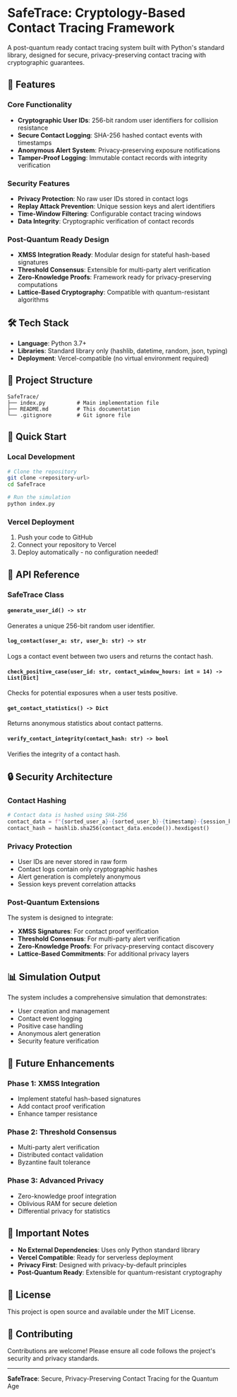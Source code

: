 # SafeTrace: Cryptology-Based Contact Tracing Framework

A post-quantum ready contact tracing system built with Python's standard library, designed for secure, privacy-preserving contact tracing with cryptographic guarantees.

## 🚀 Features

### Core Functionality
- **Cryptographic User IDs**: 256-bit random user identifiers for collision resistance
- **Secure Contact Logging**: SHA-256 hashed contact events with timestamps
- **Anonymous Alert System**: Privacy-preserving exposure notifications
- **Tamper-Proof Logging**: Immutable contact records with integrity verification

### Security Features
- **Privacy Protection**: No raw user IDs stored in contact logs
- **Replay Attack Prevention**: Unique session keys and alert identifiers
- **Time-Window Filtering**: Configurable contact tracing windows
- **Data Integrity**: Cryptographic verification of contact records

### Post-Quantum Ready Design
- **XMSS Integration Ready**: Modular design for stateful hash-based signatures
- **Threshold Consensus**: Extensible for multi-party alert verification
- **Zero-Knowledge Proofs**: Framework ready for privacy-preserving computations
- **Lattice-Based Cryptography**: Compatible with quantum-resistant algorithms

## 🛠 Tech Stack

- **Language**: Python 3.7+
- **Libraries**: Standard library only (hashlib, datetime, random, json, typing)
- **Deployment**: Vercel-compatible (no virtual environment required)

## 📁 Project Structure

```
SafeTrace/
├── index.py          # Main implementation file
├── README.md         # This documentation
└── .gitignore        # Git ignore file
```

## 🚀 Quick Start

### Local Development
```bash
# Clone the repository
git clone <repository-url>
cd SafeTrace

# Run the simulation
python index.py
```

### Vercel Deployment
1. Push your code to GitHub
2. Connect your repository to Vercel
3. Deploy automatically - no configuration needed!

## 🔧 API Reference

### SafeTrace Class

#### `generate_user_id() -> str`
Generates a unique 256-bit random user identifier.

#### `log_contact(user_a: str, user_b: str) -> str`
Logs a contact event between two users and returns the contact hash.

#### `check_positive_case(user_id: str, contact_window_hours: int = 14) -> List[Dict]`
Checks for potential exposures when a user tests positive.

#### `get_contact_statistics() -> Dict`
Returns anonymous statistics about contact patterns.

#### `verify_contact_integrity(contact_hash: str) -> bool`
Verifies the integrity of a contact hash.

## 🔒 Security Architecture

### Contact Hashing
```python
# Contact data is hashed using SHA-256
contact_data = f"{sorted_user_a}-{sorted_user_b}-{timestamp}-{session_key}"
contact_hash = hashlib.sha256(contact_data.encode()).hexdigest()
```

### Privacy Protection
- User IDs are never stored in raw form
- Contact logs contain only cryptographic hashes
- Alert generation is completely anonymous
- Session keys prevent correlation attacks

### Post-Quantum Extensions
The system is designed to integrate:
- **XMSS Signatures**: For contact proof verification
- **Threshold Consensus**: For multi-party alert verification
- **Zero-Knowledge Proofs**: For privacy-preserving contact discovery
- **Lattice-Based Commitments**: For additional privacy layers

## 📊 Simulation Output

The system includes a comprehensive simulation that demonstrates:
- User creation and management
- Contact event logging
- Positive case handling
- Anonymous alert generation
- Security feature verification

## 🔮 Future Enhancements

### Phase 1: XMSS Integration
- Implement stateful hash-based signatures
- Add contact proof verification
- Enhance tamper resistance

### Phase 2: Threshold Consensus
- Multi-party alert verification
- Distributed contact validation
- Byzantine fault tolerance

### Phase 3: Advanced Privacy
- Zero-knowledge proof integration
- Oblivious RAM for secure deletion
- Differential privacy for statistics

## 🚨 Important Notes

- **No External Dependencies**: Uses only Python standard library
- **Vercel Compatible**: Ready for serverless deployment
- **Privacy First**: Designed with privacy-by-default principles
- **Post-Quantum Ready**: Extensible for quantum-resistant cryptography

## 📄 License

This project is open source and available under the MIT License.

## 🤝 Contributing

Contributions are welcome! Please ensure all code follows the project's security and privacy standards.

---

**SafeTrace**: Secure, Privacy-Preserving Contact Tracing for the Quantum Age
